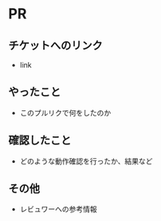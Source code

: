 # PR

## チケットへのリンク

- link

## やったこと

- このプルリクで何をしたのか

## 確認したこと

- どのような動作確認を行ったか、結果など

## その他

- レビュワーへの参考情報